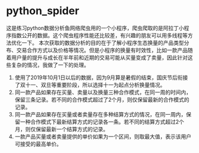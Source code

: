 # python_spider
这是练习python数据分析鱼网络爬虫用的一个小程序，爬虫爬取的是阿拉丁小程序指数公开的数据。这个爬虫程序性能还比较差，有兴趣的朋友可以用多线程等方法优化一下。
本次获取的数据分析的目的在于了解小程序生态换量的产品类型分布、交易合作方式以及价格等情况。但是小程序的换量有时效性，比如一款产品随着用户量的提升与成长在半年前和近期的交易可能从买量变成了卖量，因此针对这些复杂的情况，我做了一下的处理。
1. 使用了2019年10月1日以后的数据，因为9月算是暑假的结束，国庆节后衔接了双十一、双旦等重要阶段，所以选择十一为起点分析换量情况。
2. 同一款产品如果存在买量、卖量以及换量三种合作模式，在同一周的时间内，保留三条记录。若不同的合作模式超过了2个月，则仅保留最新的合作模式的记录。
3. 同一款产品如果存在买量或者卖量存在多种结算方式的情况，在同一周内，保留一种合作模式下最新结算方式的记录各一条。若不同的结算方式超过2个月，则仅保留最新一个结算方式的记录。
4. 一款产品买量或者卖量提供的单价如果为一个区间，则取最大值，表示该用户可接受的最高单价。
